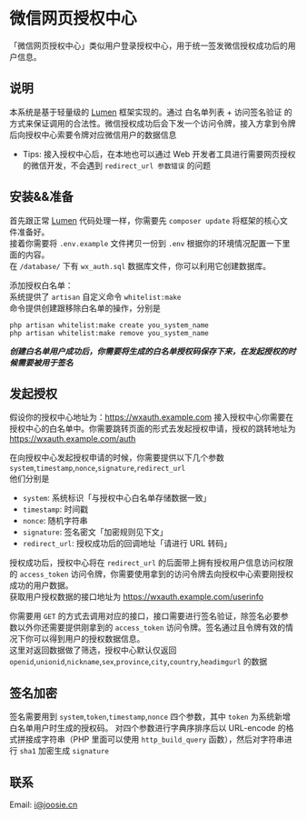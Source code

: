 # 微信网页授权中心


「微信网页授权中心」类似用户登录授权中心，用于统一签发微信授权成功后的用户信息。

## 说明

本系统是基于轻量级的 [Lumen](https://lumen.laravel-china.org) 框架实现的。通过 白名单列表 + 访问签名验证 的方式来保证调用的合法性。微信授权成功后会下发一个访问令牌，接入方拿到令牌后向授权中心索要令牌对应微信用户的数据信息  
- Tips: 接入授权中心后，在本地也可以通过 Web 开发者工具进行需要网页授权的微信开发，不会遇到 `redirect_url 参数错误` 的问题

## 安装&&准备

首先跟正常 [Lumen](https://lumen.laravel-china.org) 代码处理一样，你需要先 `composer update` 将框架的核心文件准备好。  
接着你需要将 `.env.example` 文件拷贝一份到 `.env` 根据你的环境情况配置一下里面的内容。  
在 `/database/` 下有 `wx_auth.sql` 数据库文件，你可以利用它创建数据库。  

添加授权白名单：  
系统提供了 `artisan` 自定义命令 `whitelist:make`  
命令提供创建跟移除白名单的操作，分别是  
```
php artisan whitelist:make create you_system_name
php artisan whitelist:make remove you_system_name
```  
***创建白名单用户成功后，你需要将生成的白名单授权码保存下来，在发起授权的时候需要被用于签名***  

## 发起授权

假设你的授权中心地址为：https://wxauth.example.com
接入授权中心你需要在授权中心的白名单中。你需要跳转页面的形式去发起授权申请，授权的跳转地址为 https://wxauth.example.com/auth


在向授权中心发起授权申请的时候，你需要提供以下几个参数  
`system`,`timestamp`,`nonce`,`signature`,`redirect_url`  
他们分别是  

- `system`: 系统标识「与授权中心白名单存储数据一致」
- `timestamp`: 时间戳
- `nonce`: 随机字符串
- `signature`: 签名密文「加密规则见下文」
- `redirect_url`: 授权成功后的回调地址「请进行 URL 转码」

授权成功后，授权中心将在 `redirect_url` 的后面带上拥有授权用户信息访问权限的 `access_token` 访问令牌，你需要使用拿到的访问令牌去向授权中心索要刚授权成功的用户数据。  
获取用户授权数据的接口地址为 https://wxauth.example.com/userinfo

你需要用 `GET` 的方式去调用对应的接口，接口需要进行签名验证，除签名必要参数以外你还需要提供刚拿到的 `access_token` 访问令牌。签名通过且令牌有效的情况下你可以得到用户的授权数据信息。  
这里对返回数据做了筛选，授权中心默认仅返回 `openid`,`unionid`,`nickname`,`sex`,`province`,`city`,`country`,`headimgurl` 的数据

## 签名加密

签名需要用到 `system`,`token`,`timestamp`,`nonce` 四个参数，其中 `token` 为系统新增白名单用户时生成的授权码。
对四个参数进行字典序排序后以 URL-encode 的格式拼接成字符串（PHP 里面可以使用 `http_build_query` 函数），然后对字符串进行 `sha1` 加密生成 `signature`

## 联系

Email: i@joosie.cn